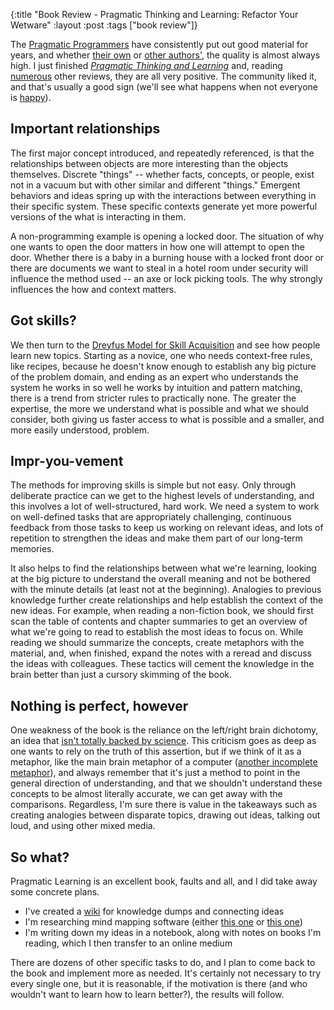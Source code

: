 {:title "Book Review - Pragmatic Thinking and Learning: Refactor Your Wetware"
:layout :post
:tags ["book review"]}

The [Pragmatic Programmers](http://pragprog.com/) have consistently put out good material for years, and whether [their own](http://pragprog.com/book/tpp/the-pragmatic-programmer) or [other authors'](http://pragprog.com/book/achbd/the-rspec-book), the quality is almost always high. I just finished [*Pragmatic Thinking and Learning*](http://pragprog.com/book/ahptl/pragmatic-thinking-and-learning) and, reading [numerous](http://www.duffbert.com/duffbert/blog.nsf/d6plinks/TADF-7KYLN5) other reviews, they are all very positive. The community liked it, and that's usually a good sign (we'll see what happens when not everyone is [happy](http://www.rubyinside.com/rails-3-1-adopts-coffeescript-jquery-sass-and-controversy-4669.html)).

## Important relationships

The first major concept introduced, and repeatedly referenced, is that the relationships between objects are more interesting than the objects themselves. Discrete "things" -- whether facts, concepts, or people, exist not in a vacuum but with other similar and different "things." Emergent behaviors and ideas spring up with the interactions between everything in their specific system. These specific contexts generate yet more powerful versions of the what is interacting in them.

A non-programming example is opening a locked door. The situation of why one wants to open the door matters in how one will attempt to open the door. Whether there is a baby in a burning house with a locked front door or there are documents we want to steal in a hotel room under security will influence the method used -- an axe or lock picking tools. The why strongly influences the how and context matters.

## Got skills?

We then turn to the [Dreyfus Model for Skill Acquisition](http://en.wikipedia.org/wiki/Dreyfus_model_of_skill_acquisition) and see how people learn new topics. Starting as a novice, one who needs context-free rules, like recipes, because he doesn't know enough to establish any big picture of the problem domain, and ending as an expert who understands the system he works in so well he works by intuition and pattern matching, there is a trend from stricter rules to practically none. The greater the expertise, the more we understand what is possible and what we should consider, both giving us faster access to what is possible and a smaller, and more easily understood, problem.

## Impr-you-vement

The methods for improving skills is simple but not easy. Only through deliberate practice can we get to the highest levels of understanding, and this involves a lot of well-structured, hard work. We need a system to work on well-defined tasks that are appropriately challenging, continuous feedback from those tasks to keep us working on relevant ideas, and lots of repetition to strengthen the ideas and make them part of our long-term memories.

It also helps to find the relationships between what we're learning, looking at the big picture to understand the overall meaning and not be bothered with the minute details (at least not at the beginning). Analogies to previous knowledge further create relationships and help establish the context of the new ideas. For example, when reading a non-fiction book, we should first scan the table of contents and chapter summaries to get an overview of what we're going to read to establish the most ideas to focus on. While reading we should summarize the concepts, create metaphors with the material, and, when finished, expand the notes with a reread and discuss the ideas with colleagues. These tactics will cement the knowledge in the brain better than just a cursory skimming of the book.

## Nothing is perfect, however

One weakness of the book is the reliance on the left/right brain dichotomy, an idea that [isn't totally backed by science](http://prostheticknowledge.tumblr.com/post/3563608775/fuckyeah-neuroscience-left-brain-vs-right-brain-and). This criticism goes as deep as one wants to rely on the truth of this assertion, but if we think of it as a metaphor, like the main brain metaphor of a computer ([another incomplete metaphor](http://dangerousintersection.org/2006/05/18/the-brain-is-not-a-computer/)), and always remember that it's just a method to point in the general direction of understanding, and that we shouldn't understand these concepts to be almost literally accurate, we can get away with the comparisons. Regardless, I'm sure there is value in the takeaways such as creating analogies between disparate topics, drawing out ideas, talking out loud, and using other mixed media.

## So what?

Pragmatic Learning is an excellent book, faults and all, and I did take away some concrete plans.

* I've created a [wiki](http://danielchoi.com/software/soywiki.html) for knowledge dumps and connecting ideas
* I'm researching mind mapping software (either [this one](http://freemind.sourceforge.net/wiki/index.php/Main_Page) or [this one](http://www.mindmeister.com/))
* I'm writing down my ideas in a notebook, along with notes on books I'm reading, which I then transfer to an online medium

There are dozens of other specific tasks to do, and I plan to come back to the book and implement more as needed. It's certainly not necessary to try every single one, but it is reasonable, if the motivation is there (and who wouldn't want to learn how to learn better?), the results will follow.
